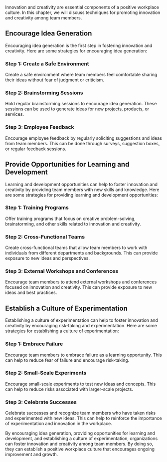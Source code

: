 
Innovation and creativity are essential components of a positive workplace culture. In this chapter, we will discuss techniques for promoting innovation and creativity among team members.

Encourage Idea Generation
-------------------------

Encouraging idea generation is the first step in fostering innovation and creativity. Here are some strategies for encouraging idea generation:

### Step 1: Create a Safe Environment

Create a safe environment where team members feel comfortable sharing their ideas without fear of judgment or criticism.

### Step 2: Brainstorming Sessions

Hold regular brainstorming sessions to encourage idea generation. These sessions can be used to generate ideas for new projects, products, or services.

### Step 3: Employee Feedback

Encourage employee feedback by regularly soliciting suggestions and ideas from team members. This can be done through surveys, suggestion boxes, or regular feedback sessions.

Provide Opportunities for Learning and Development
--------------------------------------------------

Learning and development opportunities can help to foster innovation and creativity by providing team members with new skills and knowledge. Here are some strategies for providing learning and development opportunities:

### Step 1: Training Programs

Offer training programs that focus on creative problem-solving, brainstorming, and other skills related to innovation and creativity.

### Step 2: Cross-Functional Teams

Create cross-functional teams that allow team members to work with individuals from different departments and backgrounds. This can provide exposure to new ideas and perspectives.

### Step 3: External Workshops and Conferences

Encourage team members to attend external workshops and conferences focused on innovation and creativity. This can provide exposure to new ideas and best practices.

Establish a Culture of Experimentation
--------------------------------------

Establishing a culture of experimentation can help to foster innovation and creativity by encouraging risk-taking and experimentation. Here are some strategies for establishing a culture of experimentation:

### Step 1: Embrace Failure

Encourage team members to embrace failure as a learning opportunity. This can help to reduce fear of failure and encourage risk-taking.

### Step 2: Small-Scale Experiments

Encourage small-scale experiments to test new ideas and concepts. This can help to reduce risks associated with larger-scale projects.

### Step 3: Celebrate Successes

Celebrate successes and recognize team members who have taken risks and experimented with new ideas. This can help to reinforce the importance of experimentation and innovation in the workplace.

By encouraging idea generation, providing opportunities for learning and development, and establishing a culture of experimentation, organizations can foster innovation and creativity among team members. By doing so, they can establish a positive workplace culture that encourages ongoing improvement and growth.
